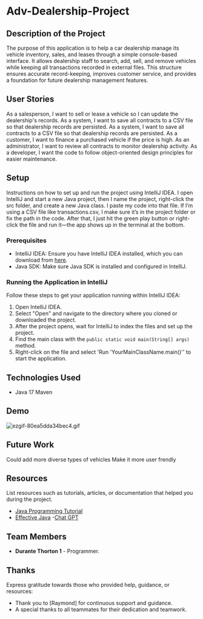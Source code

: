 # Adv-Dealership-Project
## Description of the Project
The purpose of this application is to help a car dealership manage its vehicle inventory, sales, and leases through a simple console-based interface. It allows dealership staff to search, add, sell, and remove vehicles while keeping all transactions recorded in external files. This structure ensures accurate record-keeping, improves customer service, and provides a foundation for future dealership management features.

## User Stories
As a salesperson, I want to sell or lease a vehicle so I can update the dealership's records.
As a system, I want to save all contracts to a CSV file so that dealership records are persisted.
As a system, I want to save all contracts to a CSV file so that dealership records are persisted.
As a customer, I want to finance a purchased vehicle if the price is high.
As an administrator, I want to review all contracts to monitor dealership activity.
As a developer, I want the code to follow object-oriented design principles for easier maintenance.


## Setup

Instructions on how to set up and run the project using IntelliJ IDEA.
I open IntelliJ and start a new Java project, then I name the project, right-click the src folder, and create a new Java class. I paste my code into that file. If I’m using a CSV file like transactions.csv, I make sure it’s in the project folder or fix the path in the code. After that, I just hit the green play button or right-click the file and run it—the app shows up in the terminal at the bottom.
### Prerequisites

- IntelliJ IDEA: Ensure you have IntelliJ IDEA installed, which you can download from [here](https://www.jetbrains.com/idea/download/).
- Java SDK: Make sure Java SDK is installed and configured in IntelliJ.

### Running the Application in IntelliJ

Follow these steps to get your application running within IntelliJ IDEA:

1. Open IntelliJ IDEA.
2. Select "Open" and navigate to the directory where you cloned or downloaded the project.
3. After the project opens, wait for IntelliJ to index the files and set up the project.
4. Find the main class with the `public static void main(String[] args)` method.
5. Right-click on the file and select 'Run 'YourMainClassName.main()'' to start the application.

## Technologies Used

- Java 17 Maven

## Demo
![ezgif-80ea5dda34bec4.gif](../../../../../../Downloads/ezgif-80ea5dda34bec4.gif)
## Future Work
Could add more diverse types of vehicles
Make it more user frendly


## Resources

List resources such as tutorials, articles, or documentation that helped you during the project.

- [Java Programming Tutorial](https://www.example.com)
- [Effective Java](https://www.example.com)
-[Chat GPT](https://chatgpt.com/)
## Team Members

- **Durante Thorton 1** - Programmer.


## Thanks

Express gratitude towards those who provided help, guidance, or resources:

- Thank you to [Raymond] for continuous support and guidance.
- A special thanks to all teammates for their dedication and teamwork.
 